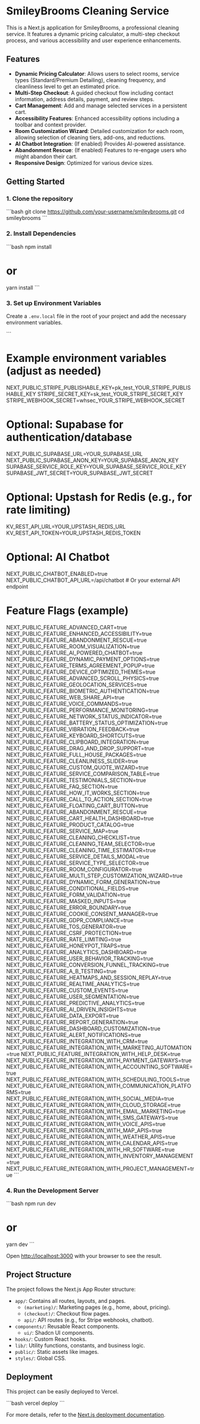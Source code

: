 # SmileyBrooms Cleaning Service

This is a Next.js application for SmileyBrooms, a professional cleaning service. It features a dynamic pricing calculator, a multi-step checkout process, and various accessibility and user experience enhancements.

## Features

- **Dynamic Pricing Calculator**: Allows users to select rooms, service types (Standard/Premium Detailing), cleaning frequency, and cleanliness level to get an estimated price.
- **Multi-Step Checkout**: A guided checkout flow including contact information, address details, payment, and review steps.
- **Cart Management**: Add and manage selected services in a persistent cart.
- **Accessibility Features**: Enhanced accessibility options including a toolbar and context provider.
- **Room Customization Wizard**: Detailed customization for each room, allowing selection of cleaning tiers, add-ons, and reductions.
- **AI Chatbot Integration**: (If enabled) Provides AI-powered assistance.
- **Abandonment Rescue**: (If enabled) Features to re-engage users who might abandon their cart.
- **Responsive Design**: Optimized for various device sizes.

## Getting Started

### 1. Clone the repository

\`\`\`bash
git clone https://github.com/your-username/smileybrooms.git
cd smileybrooms
\`\`\`

### 2. Install Dependencies

\`\`\`bash
npm install
# or
yarn install
\`\`\`

### 3. Set up Environment Variables

Create a `.env.local` file in the root of your project and add the necessary environment variables.

\`\`\`
# Example environment variables (adjust as needed)
NEXT_PUBLIC_STRIPE_PUBLISHABLE_KEY=pk_test_YOUR_STRIPE_PUBLISHABLE_KEY
STRIPE_SECRET_KEY=sk_test_YOUR_STRIPE_SECRET_KEY
STRIPE_WEBHOOK_SECRET=whsec_YOUR_STRIPE_WEBHOOK_SECRET

# Optional: Supabase for authentication/database
NEXT_PUBLIC_SUPABASE_URL=YOUR_SUPABASE_URL
NEXT_PUBLIC_SUPABASE_ANON_KEY=YOUR_SUPABASE_ANON_KEY
SUPABASE_SERVICE_ROLE_KEY=YOUR_SUPABASE_SERVICE_ROLE_KEY
SUPABASE_JWT_SECRET=YOUR_SUPABASE_JWT_SECRET

# Optional: Upstash for Redis (e.g., for rate limiting)
KV_REST_API_URL=YOUR_UPSTASH_REDIS_URL
KV_REST_API_TOKEN=YOUR_UPSTASH_REDIS_TOKEN

# Optional: AI Chatbot
NEXT_PUBLIC_CHATBOT_ENABLED=true
NEXT_PUBLIC_CHATBOT_API_URL=/api/chatbot # Or your external API endpoint

# Feature Flags (example)
NEXT_PUBLIC_FEATURE_ADVANCED_CART=true
NEXT_PUBLIC_FEATURE_ENHANCED_ACCESSIBILITY=true
NEXT_PUBLIC_FEATURE_ABANDONMENT_RESCUE=true
NEXT_PUBLIC_FEATURE_ROOM_VISUALIZATION=true
NEXT_PUBLIC_FEATURE_AI_POWERED_CHATBOT=true
NEXT_PUBLIC_FEATURE_DYNAMIC_PAYMENT_OPTIONS=true
NEXT_PUBLIC_FEATURE_TERMS_AGREEMENT_POPUP=true
NEXT_PUBLIC_FEATURE_DEVICE_OPTIMIZED_THEMES=true
NEXT_PUBLIC_FEATURE_ADVANCED_SCROLL_PHYSICS=true
NEXT_PUBLIC_FEATURE_GEOLOCATION_SERVICES=true
NEXT_PUBLIC_FEATURE_BIOMETRIC_AUTHENTICATION=true
NEXT_PUBLIC_FEATURE_WEB_SHARE_API=true
NEXT_PUBLIC_FEATURE_VOICE_COMMANDS=true
NEXT_PUBLIC_FEATURE_PERFORMANCE_MONITORING=true
NEXT_PUBLIC_FEATURE_NETWORK_STATUS_INDICATOR=true
NEXT_PUBLIC_FEATURE_BATTERY_STATUS_OPTIMIZATION=true
NEXT_PUBLIC_FEATURE_VIBRATION_FEEDBACK=true
NEXT_PUBLIC_FEATURE_KEYBOARD_SHORTCUTS=true
NEXT_PUBLIC_FEATURE_CLIPBOARD_INTEGRATION=true
NEXT_PUBLIC_FEATURE_DRAG_AND_DROP_SUPPORT=true
NEXT_PUBLIC_FEATURE_FULL_HOUSE_PACKAGES=true
NEXT_PUBLIC_FEATURE_CLEANLINESS_SLIDER=true
NEXT_PUBLIC_FEATURE_CUSTOM_QUOTE_WIZARD=true
NEXT_PUBLIC_FEATURE_SERVICE_COMPARISON_TABLE=true
NEXT_PUBLIC_FEATURE_TESTIMONIALS_SECTION=true
NEXT_PUBLIC_FEATURE_FAQ_SECTION=true
NEXT_PUBLIC_FEATURE_HOW_IT_WORKS_SECTION=true
NEXT_PUBLIC_FEATURE_CALL_TO_ACTION_SECTION=true
NEXT_PUBLIC_FEATURE_FLOATING_CART_BUTTON=true
NEXT_PUBLIC_FEATURE_ABANDONMENT_RESCUE=true
NEXT_PUBLIC_FEATURE_CART_HEALTH_DASHBOARD=true
NEXT_PUBLIC_FEATURE_PRODUCT_CATALOG=true
NEXT_PUBLIC_FEATURE_SERVICE_MAP=true
NEXT_PUBLIC_FEATURE_CLEANING_CHECKLIST=true
NEXT_PUBLIC_FEATURE_CLEANING_TEAM_SELECTOR=true
NEXT_PUBLIC_FEATURE_CLEANING_TIME_ESTIMATOR=true
NEXT_PUBLIC_FEATURE_SERVICE_DETAILS_MODAL=true
NEXT_PUBLIC_FEATURE_SERVICE_TYPE_SELECTOR=true
NEXT_PUBLIC_FEATURE_ROOM_CONFIGURATOR=true
NEXT_PUBLIC_FEATURE_MULTI_STEP_CUSTOMIZATION_WIZARD=true
NEXT_PUBLIC_FEATURE_DYNAMIC_FORM_GENERATION=true
NEXT_PUBLIC_FEATURE_CONDITIONAL_FIELDS=true
NEXT_PUBLIC_FEATURE_FORM_VALIDATION=true
NEXT_PUBLIC_FEATURE_MASKED_INPUTS=true
NEXT_PUBLIC_FEATURE_ERROR_BOUNDARY=true
NEXT_PUBLIC_FEATURE_COOKIE_CONSENT_MANAGER=true
NEXT_PUBLIC_FEATURE_GDPR_COMPLIANCE=true
NEXT_PUBLIC_FEATURE_TOS_GENERATOR=true
NEXT_PUBLIC_FEATURE_CSRF_PROTECTION=true
NEXT_PUBLIC_FEATURE_RATE_LIMITING=true
NEXT_PUBLIC_FEATURE_HONEYPOT_TRAPS=true
NEXT_PUBLIC_FEATURE_ANALYTICS_DASHBOARD=true
NEXT_PUBLIC_FEATURE_USER_BEHAVIOR_TRACKING=true
NEXT_PUBLIC_FEATURE_CONVERSION_FUNNEL_TRACKING=true
NEXT_PUBLIC_FEATURE_A_B_TESTING=true
NEXT_PUBLIC_FEATURE_HEATMAPS_AND_SESSION_REPLAY=true
NEXT_PUBLIC_FEATURE_REALTIME_ANALYTICS=true
NEXT_PUBLIC_FEATURE_CUSTOM_EVENTS=true
NEXT_PUBLIC_FEATURE_USER_SEGMENTATION=true
NEXT_PUBLIC_FEATURE_PREDICTIVE_ANALYTICS=true
NEXT_PUBLIC_FEATURE_AI_DRIVEN_INSIGHTS=true
NEXT_PUBLIC_FEATURE_DATA_EXPORT=true
NEXT_PUBLIC_FEATURE_REPORT_GENERATION=true
NEXT_PUBLIC_FEATURE_DASHBOARD_CUSTOMIZATION=true
NEXT_PUBLIC_FEATURE_ALERT_NOTIFICATIONS=true
NEXT_PUBLIC_FEATURE_INTEGRATION_WITH_CRM=true
NEXT_PUBLIC_FEATURE_INTEGRATION_WITH_MARKETING_AUTOMATION=true
NEXT_PUBLIC_FEATURE_INTEGRATION_WITH_HELP_DESK=true
NEXT_PUBLIC_FEATURE_INTEGRATION_WITH_PAYMENT_GATEWAYS=true
NEXT_PUBLIC_FEATURE_INTEGRATION_WITH_ACCOUNTING_SOFTWARE=true
NEXT_PUBLIC_FEATURE_INTEGRATION_WITH_SCHEDULING_TOOLS=true
NEXT_PUBLIC_FEATURE_INTEGRATION_WITH_COMMUNICATION_PLATFORMS=true
NEXT_PUBLIC_FEATURE_INTEGRATION_WITH_SOCIAL_MEDIA=true
NEXT_PUBLIC_FEATURE_INTEGRATION_WITH_CLOUD_STORAGE=true
NEXT_PUBLIC_FEATURE_INTEGRATION_WITH_EMAIL_MARKETING=true
NEXT_PUBLIC_FEATURE_INTEGRATION_WITH_SMS_GATEWAYS=true
NEXT_PUBLIC_FEATURE_INTEGRATION_WITH_VOICE_APIS=true
NEXT_PUBLIC_FEATURE_INTEGRATION_WITH_MAP_APIS=true
NEXT_PUBLIC_FEATURE_INTEGRATION_WITH_WEATHER_APIS=true
NEXT_PUBLIC_FEATURE_INTEGRATION_WITH_CALENDAR_APIS=true
NEXT_PUBLIC_FEATURE_INTEGRATION_WITH_HR_SOFTWARE=true
NEXT_PUBLIC_FEATURE_INTEGRATION_WITH_INVENTORY_MANAGEMENT=true
NEXT_PUBLIC_FEATURE_INTEGRATION_WITH_PROJECT_MANAGEMENT=true
\`\`\`

### 4. Run the Development Server

\`\`\`bash
npm run dev
# or
yarn dev
\`\`\`

Open [http://localhost:3000](http://localhost:3000) with your browser to see the result.

## Project Structure

The project follows the Next.js App Router structure:

- `app/`: Contains all routes, layouts, and pages.
  - `(marketing)/`: Marketing pages (e.g., home, about, pricing).
  - `(checkout)/`: Checkout flow pages.
  - `api/`: API routes (e.g., for Stripe webhooks, chatbot).
- `components/`: Reusable React components.
  - `ui/`: Shadcn UI components.
- `hooks/`: Custom React hooks.
- `lib/`: Utility functions, constants, and business logic.
- `public/`: Static assets like images.
- `styles/`: Global CSS.

## Deployment

This project can be easily deployed to Vercel.

\`\`\`bash
vercel deploy
\`\`\`

For more details, refer to the [Next.js deployment documentation](https://nextjs.org/docs/deployment).
